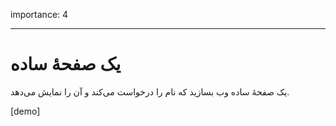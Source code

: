importance: 4

---

# یک صفحهٔ ساده

یک صفحهٔ ساده وب بسازید که نام را درخواست می‌کند و آن را نمایش می‌دهد.

[demo]
